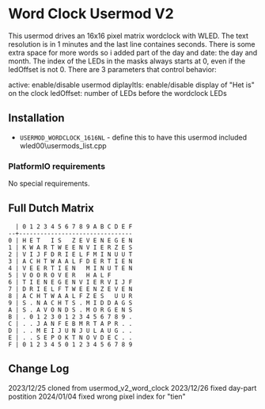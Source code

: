 # Word Clock Usermod V2

This usermod drives an 16x16 pixel matrix wordclock with WLED. The text
resolution is in 1 minutes and the last line containes seconds. There is some
extra space for more words so i added part of the day and date: the day and
month. The index of the LEDs in the masks always starts at 0, even if the
ledOffset is not 0. There are 3 parameters that control behavior:
 
active: enable/disable usermod
diplayItIs: enable/disable display of "Het is" on the clock
ledOffset: number of LEDs before the wordclock LEDs

## Installation

* `USERMOD_WORDCLOCK_1616NL`   - define this to have this usermod included wled00\usermods_list.cpp

### PlatformIO requirements

No special requirements.

## Full Dutch Matrix

```
  | 0 1 2 3 4 5 6 7 8 9 A B C D E F
--+--------------------------------
0 | H E T   I S   Z E V E N E G E N
1 | K W A R T W E E N V I E R Z E S
2 | V I J F D R I E L F M I N U U T
3 | A C H T W A A L F D E R T I E N
4 | V E E R T I E N   M I N U T E N
5 | V O O R O V E R   H A L F  
6 | T I E N E G E N V I E R V I J F
7 | D R I E L F T W E E N Z E V E N
8 | A C H T W A A L F Z E S   U U R
9 | S . N A C H T S . M I D D A G S
A | S . A V O N D S . M O R G E N S
B | . 0 1 2 3 0 1 2 3 4 5 6 7 8 9 .
C | . . J A N F E B M R T A P R . .
D | . . M E I J U N J U L A U G . .
E | . . S E P O K T N O V D E C . .
F | 0 1 2 3 4 5 0 1 2 3 4 5 6 7 8 9
```

## Change Log

2023/12/25 cloned from usermod_v2_word_clock
2023/12/26 fixed day-part postition
2024/01/04 fixed wrong pixel index for "tien"

